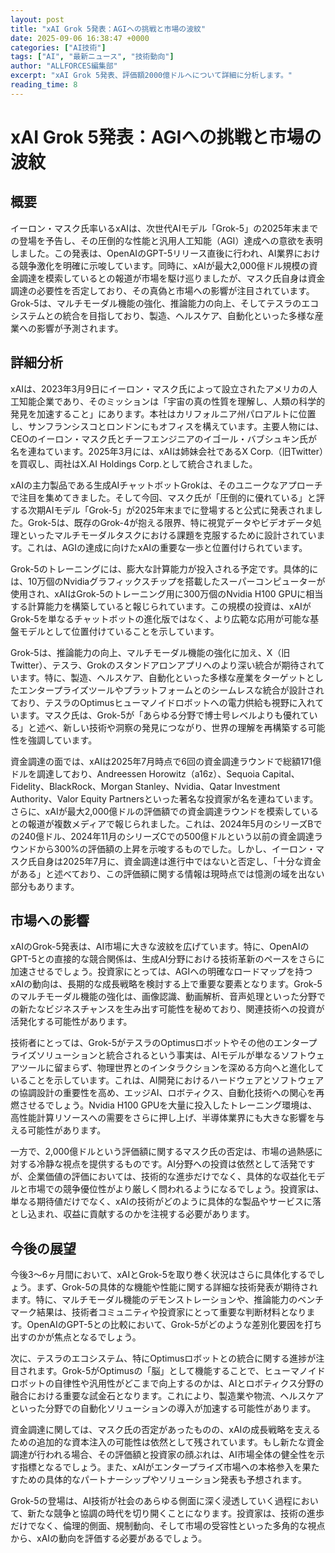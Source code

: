```yaml
---
layout: post
title: "xAI Grok 5発表：AGIへの挑戦と市場の波紋"
date: 2025-09-06 16:38:47 +0000
categories: ["AI技術"]
tags: ["AI", "最新ニュース", "技術動向"]
author: "ALLFORCES編集部"
excerpt: "xAI Grok 5発表、評価額2000億ドルへについて詳細に分析します。"
reading_time: 8
---
```


# xAI Grok 5発表：AGIへの挑戦と市場の波紋

## 概要
イーロン・マスク氏率いるxAIは、次世代AIモデル「Grok-5」の2025年末までの登場を予告し、その圧倒的な性能と汎用人工知能（AGI）達成への意欲を表明しました。この発表は、OpenAIのGPT-5リリース直後に行われ、AI業界における競争激化を明確に示唆しています。同時に、xAIが最大2,000億ドル規模の資金調達を模索しているとの報道が市場を駆け巡りましたが、マスク氏自身は資金調達の必要性を否定しており、その真偽と市場への影響が注目されています。Grok-5は、マルチモーダル機能の強化、推論能力の向上、そしてテスラのエコシステムとの統合を目指しており、製造、ヘルスケア、自動化といった多様な産業への影響が予測されます。

## 詳細分析
xAIは、2023年3月9日にイーロン・マスク氏によって設立されたアメリカの人工知能企業であり、そのミッションは「宇宙の真の性質を理解し、人類の科学的発見を加速すること」にあります。本社はカリフォルニア州パロアルトに位置し、サンフランシスコとロンドンにもオフィスを構えています。主要人物には、CEOのイーロン・マスク氏とチーフエンジニアのイゴール・バブシュキン氏が名を連ねています。2025年3月には、xAIは姉妹会社であるX Corp.（旧Twitter）を買収し、両社はX.AI Holdings Corp.として統合されました。

xAIの主力製品である生成AIチャットボットGrokは、そのユニークなアプローチで注目を集めてきました。そして今回、マスク氏が「圧倒的に優れている」と評する次期AIモデル「Grok-5」が2025年末までに登場すると公式に発表されました。Grok-5は、既存のGrok-4が抱える限界、特に視覚データやビデオデータ処理といったマルチモーダルタスクにおける課題を克服するために設計されています。これは、AGIの達成に向けたxAIの重要な一歩と位置付けられています。

Grok-5のトレーニングには、膨大な計算能力が投入される予定です。具体的には、10万個のNvidiaグラフィックスチップを搭載したスーパーコンピューターが使用され、xAIはGrok-5のトレーニング用に300万個のNvidia H100 GPUに相当する計算能力を構築していると報じられています。この規模の投資は、xAIがGrok-5を単なるチャットボットの進化版ではなく、より広範な応用が可能な基盤モデルとして位置付けていることを示しています。

Grok-5は、推論能力の向上、マルチモーダル機能の強化に加え、X（旧Twitter）、テスラ、Grokのスタンドアロンアプリへのより深い統合が期待されています。特に、製造、ヘルスケア、自動化といった多様な産業をターゲットとしたエンタープライズツールやプラットフォームとのシームレスな統合が設計されており、テスラのOptimusヒューマノイドロボットへの電力供給も視野に入れています。マスク氏は、Grok-5が「あらゆる分野で博士号レベルよりも優れている」と述べ、新しい技術や洞察の発見につながり、世界の理解を再構築する可能性を強調しています。

資金調達の面では、xAIは2025年7月時点で6回の資金調達ラウンドで総額171億ドルを調達しており、Andreessen Horowitz（a16z）、Sequoia Capital、Fidelity、BlackRock、Morgan Stanley、Nvidia、Qatar Investment Authority、Valor Equity Partnersといった著名な投資家が名を連ねています。さらに、xAIが最大2,000億ドルの評価額での資金調達ラウンドを模索しているとの報道が複数メディアで報じられました。これは、2024年5月のシリーズBでの240億ドル、2024年11月のシリーズCでの500億ドルという以前の資金調達ラウンドから300%の評価額の上昇を示唆するものでした。しかし、イーロン・マスク氏自身は2025年7月に、資金調達は進行中ではないと否定し、「十分な資金がある」と述べており、この評価額に関する情報は現時点では憶測の域を出ない部分もあります。

## 市場への影響
xAIのGrok-5発表は、AI市場に大きな波紋を広げています。特に、OpenAIのGPT-5との直接的な競合関係は、生成AI分野における技術革新のペースをさらに加速させるでしょう。投資家にとっては、AGIへの明確なロードマップを持つxAIの動向は、長期的な成長戦略を検討する上で重要な要素となります。Grok-5のマルチモーダル機能の強化は、画像認識、動画解析、音声処理といった分野での新たなビジネスチャンスを生み出す可能性を秘めており、関連技術への投資が活発化する可能性があります。

技術者にとっては、Grok-5がテスラのOptimusロボットやその他のエンタープライズソリューションと統合されるという事実は、AIモデルが単なるソフトウェアツールに留まらず、物理世界とのインタラクションを深める方向へと進化していることを示しています。これは、AI開発におけるハードウェアとソフトウェアの協調設計の重要性を高め、エッジAI、ロボティクス、自動化技術への関心を再燃させるでしょう。Nvidia H100 GPUを大量に投入したトレーニング環境は、高性能計算リソースへの需要をさらに押し上げ、半導体業界にも大きな影響を与える可能性があります。

一方で、2,000億ドルという評価額に関するマスク氏の否定は、市場の過熱感に対する冷静な視点を提供するものです。AI分野への投資は依然として活発ですが、企業価値の評価においては、技術的な進歩だけでなく、具体的な収益化モデルと市場での競争優位性がより厳しく問われるようになるでしょう。投資家は、単なる期待値だけでなく、xAIの技術がどのように具体的な製品やサービスに落とし込まれ、収益に貢献するのかを注視する必要があります。

## 今後の展望
今後3～6ヶ月間において、xAIとGrok-5を取り巻く状況はさらに具体化するでしょう。まず、Grok-5の具体的な機能や性能に関する詳細な技術発表が期待されます。特に、マルチモーダル機能のデモンストレーションや、推論能力のベンチマーク結果は、技術者コミュニティや投資家にとって重要な判断材料となります。OpenAIのGPT-5との比較において、Grok-5がどのような差別化要因を打ち出すのかが焦点となるでしょう。

次に、テスラのエコシステム、特にOptimusロボットとの統合に関する進捗が注目されます。Grok-5がOptimusの「脳」として機能することで、ヒューマノイドロボットの自律性や汎用性がどこまで向上するのかは、AIとロボティクス分野の融合における重要な試金石となります。これにより、製造業や物流、ヘルスケアといった分野での自動化ソリューションの導入が加速する可能性があります。

資金調達に関しては、マスク氏の否定があったものの、xAIの成長戦略を支えるための追加的な資本注入の可能性は依然として残されています。もし新たな資金調達が行われる場合、その評価額と投資家の顔ぶれは、AI市場全体の健全性を示す指標となるでしょう。また、xAIがエンタープライズ市場への本格参入を果たすための具体的なパートナーシップやソリューション発表も予想されます。

Grok-5の登場は、AI技術が社会のあらゆる側面に深く浸透していく過程において、新たな競争と協調の時代を切り開くことになります。投資家は、技術の進歩だけでなく、倫理的側面、規制動向、そして市場の受容性といった多角的な視点から、xAIの動向を評価する必要があるでしょう。


